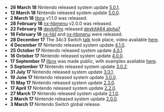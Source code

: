   - **26 March 18** Nintendo released system update
    [5.0.1](5.0.1.md "wikilink").
  - **12 March 18** Nintendo released system update
    [5.0.0](5.0.0.md "wikilink").
  - **2 March 18**
    [libnx](https://github.com/switchbrew/libnx/releases/tag/v1.1.0)
    v1.1.0 was released.
  - **28 February 18**
    [nx-hbmenu](https://github.com/switchbrew/nx-hbmenu/releases/latest)
    v2.0.0 was released.
  - **22 February 18** [devkitPro](http://devkitpro.org) released
    [devkitA64 alpha7](https://devkitpro.org/viewtopic.php?f=13&t=8693)
  - **18 February 18** [nx-hbl](https://switchbrew.github.io/nx-hbl/)
    and [nx-hbmenu](https://github.com/switchbrew/nx-hbmenu) were
    released.
  - **28 December 17** The 34c3 Switch
    [talk](https://events.ccc.de/congress/2017/Fahrplan/events/8941.html)
    took place, video available
    [here](https://media.ccc.de/v/34c3-8941-console_security_-_switch).
  - **4 December 17** Nintendo released system update
    [4.1.0](4.1.0.md "wikilink").
  - **25 October 17** Nintendo released system update
    [4.0.1](4.0.1.md "wikilink").
  - **18 October 17** Nintendo released system update
    [4.0.0](4.0.0.md "wikilink").
  - **17 September 17** [libnx](https://github.com/switchbrew/libnx) was
    made public, with examples available
    [here](https://github.com/switchbrew/switch-examples).
  - **5 September 17** Nintendo released system update
    [3.0.2](3.0.2.md "wikilink").
  - **31 July 17** Nintendo released system update
    [3.0.1](3.0.1.md "wikilink").
  - **19 June 17** Nintendo released system update
    [3.0.0](3.0.0.md "wikilink").
  - **15 May 17** Nintendo released system update
    [2.3.0](2.3.0.md "wikilink").
  - **17 April 17** Nintendo released system update
    [2.2.0](2.2.0.md "wikilink").
  - **27 March 17** Nintendo released system update
    [2.1.0](2.1.0.md "wikilink").
  - **2 March 17** Nintendo released system update
    [2.0.0](2.0.0.md "wikilink").
  - **3 March 17** Nintendo Switch global release.
